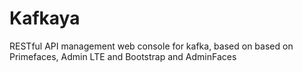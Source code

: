 # Kafkaya
RESTful API management web console for kafka, based on based on Primefaces, Admin LTE and Bootstrap and AdminFaces
